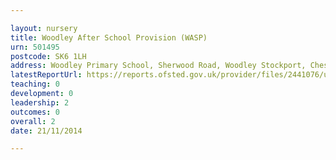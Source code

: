 ```yaml
---

layout: nursery
title: Woodley After School Provision (WASP)
urn: 501495
postcode: SK6 1LH
address: Woodley Primary School, Sherwood Road, Woodley Stockport, Cheshire, SK6 1LH
latestReportUrl: https://reports.ofsted.gov.uk/provider/files/2441076/urn/501495.pdf
teaching: 0
development: 0
leadership: 2
outcomes: 0
overall: 2
date: 21/11/2014

---
```

